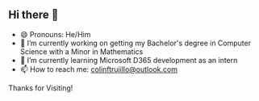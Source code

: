 ## Hi there 👋

- 😄 Pronouns: He/Him
- 🔭 I’m currently working on getting my Bachelor's degree in Computer Science with a Minor in Mathematics 
- 🌱 I’m currently learning Microsoft D365 development as an intern
- 📫 How to reach me: colinftrujillo@outlook.com

Thanks for Visiting!
<!--
**cftrujillo/cftrujillo** is a ✨ _special_ ✨ repository because its `README.md` (this file) appears on your GitHub profile.

Here are some ideas to get you started:

- 🔭 I’m currently working on ...
- 🌱 I’m currently learning ...
- 👯 I’m looking to collaborate on ...
- 🤔 I’m looking for help with ...
- 💬 Ask me about ...
- 📫 How to reach me: ...
- 😄 Pronouns: ...
- ⚡ Fun fact: ...
-->
